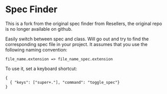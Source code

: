 Spec Finder
===================

This is a fork from the original spec finder from Resellers, the original repo is no longer available on github.

Easily switch between spec and class. Will go out and try to
find the corresponding spec file in your project. It assumes
that you use the following naming convention:

    file_name.extension => file_name_spec.extension

To use it, set a keyboard shortcut:

    {
      { "keys": ["super+."], "command": "toggle_spec"}
    }
